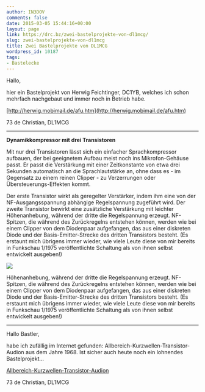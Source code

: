 ```yaml
---
author: IN3DOV
comments: false
date: 2015-03-05 15:44:16+00:00
layout: page
link: https://drc.bz/zwei-bastelprojekte-von-dl1mcg/
slug: zwei-bastelprojekte-von-dl1mcg
title: Zwei Bastelprojekte von DL1MCG
wordpress_id: 10187
tags:
- Bastelecke
---
```


Hallo,

hier ein Bastelprojekt von Herwig Feichtinger, DC1YB, welches ich schon mehrfach nachgebaut und immer noch in Betrieb habe.


[http://herwig.mobimail.de/afu.htm](http://herwig.mobimail.de/afu.htm)


73 de Christian, DL1MCG


*******************************
**Dynamikkompressor mit drei Transistoren**




Mit nur drei Transistoren lässt sich ein einfacher Sprachkompressor aufbauen, der bei geeignetem Aufbau meist noch ins Mikrofon-Gehäuse passt. Er passt die Verstärkung mit einer Zeitkonstante von etwa drei Sekunden automatisch an die Sprachlautstärke an, ohne dass es - im Gegensatz zu einem reinen Clipper - zu Verzerrungen oder Übersteuerungs-Effekten kommt.




Der erste Transistor wirkt als geregelter Verstärker, indem ihm eine von der NF-Ausgangsspannung abhängige Regelspannung zugeführt wird. Der zweite Transistor bewirkt eine zusätzliche Verstärkung mit leichter Höhenanhebung, während der dritte die Regelspannung erzeugt. NF-Spitzen, die während des Zurückregelns entstehen können, werden wie bei einem Clipper von dem Diodenpaar aufgefangen, das aus einer diskreten Diode und der Basis-Emitter-Strecke des dritten Transistors besteht. (Es erstaunt mich übrigens immer wieder, wie viele Leute diese von mir bereits in Funkschau 1/1975 veröffentlichte Schaltung als von ihnen selbst entwickelt ausgeben!)




![](http://herwig.mobimail.de/pic/dynkomp.gif)





Höhenanhebung, während der dritte die Regelspannung erzeugt. NF-Spitzen, die während des Zurückregelns entstehen können, werden wie bei einem Clipper von dem Diodenpaar aufgefangen, das aus einer diskreten Diode und der Basis-Emitter-Strecke des dritten Transistors besteht. (Es erstaunt mich übrigens immer wieder, wie viele Leute diese von mir bereits in Funkschau 1/1975 veröffentlichte Schaltung als von ihnen selbst entwickelt ausgeben!)




**************************************


Hallo Bastler,

habe ich zufällig im Internet gefunden:
Allbereich-Kurzwellen-Transistor-Audion aus dem Jahre 1968.
Ist sicher auch heute noch ein lohnendes Bastelprojekt...

[Allbereich-Kurzwellen-Transistor-Audion](https://drc.bz/wp-content/uploads/2015/03/Allbereich-Kurzwellen-Transistor-Audion.pdf)

73 de Christian, DL1MCG


